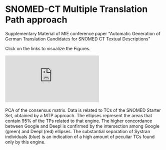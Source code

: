 # SNOMED-CT Multiple Translation Path approach
Supplementary Material of MIE conference paper "Automatic Generation of German Translation Candidates for SNOMED CT Textual Descriptions"

Click on the links to visualize the Figures.

![Supp. Fig. 1](https://github.com/andreaprunotto/SNOMED-CT-MTP/blob/main/PCA_overall.pdf)

PCA of the consensus matrix. Data is related to TCs of the SNOMED Starter Set, obtained by a MTP approach. The ellipses represent the areas that contain 95% of the TPs related to that engine. The higher concordance between Google and Deepl is confirmed by the intersection among Google (green) and Deepl (red) ellipses. The substantial separation of Systran individuals (blue) is an indication of a high amount of peculiar TCs found only by this engine.

